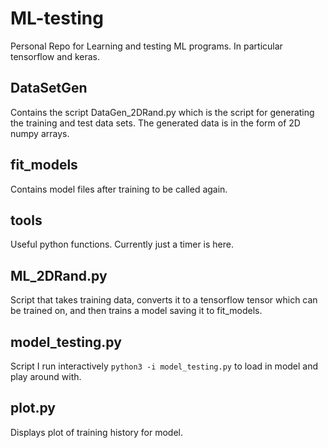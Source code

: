 # ML-testing
Personal Repo for Learning and testing ML programs. In particular tensorflow and keras.

## DataSetGen
Contains the script DataGen_2DRand.py which is the script for generating the training and test data sets. The generated data is in the form of 2D numpy arrays.

## fit_models
Contains model files after training to be called again.

## tools
Useful python functions. Currently just a timer is here.

## ML_2DRand.py
Script that takes training data, converts it to a tensorflow tensor which can be trained on, and then trains a model saving it to fit_models.

## model_testing.py
Script I run interactively ``python3 -i model_testing.py`` to load in model and play around with.

## plot.py
Displays plot of training history for model.




